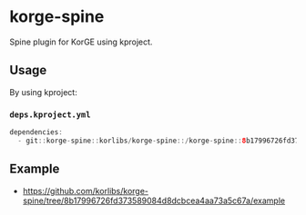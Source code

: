 # korge-spine

Spine plugin for KorGE using kproject.

## Usage

By using kproject:

### `deps.kproject.yml`

```kotlin
dependencies:
  - git::korge-spine::korlibs/korge-spine::/korge-spine::8b17996726fd373589084d8dcbcea4aa73a5c67a
```

## Example

* <https://github.com/korlibs/korge-spine/tree/8b17996726fd373589084d8dcbcea4aa73a5c67a/example>
